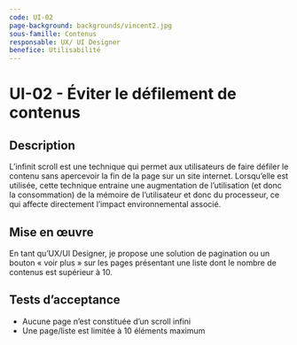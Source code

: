 ```yaml
---
code: UI-02
page-background: backgrounds/vincent2.jpg
sous-famille: Contenus
responsable: UX/ UI Designer
benefice: Utilisabilité
---
```

# UI-02 - Éviter le défilement de contenus

## Description

L’infinit scroll est une technique qui permet aux utilisateurs de faire défiler le contenu sans apercevoir la fin de la page sur un site internet. Lorsqu’elle est utilisée, cette technique entraine une augmentation de l’utilisation (et donc la consommation) de la mémoire de l’utilisateur et donc du processeur, ce qui affecte directement l’impact environnemental associé. 

## Mise en œuvre

En tant qu’UX/UI Designer, je propose une solution de pagination ou un bouton « voir plus » sur les pages présentant une liste dont le nombre de contenus est supérieur à 10.

## Tests d’acceptance

* Aucune page n’est constituée d’un scroll infini
* Une page/liste est limitée à 10 éléments maximum
